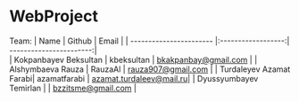 # WebProject

Team:
| Name                    | Github             | Email                   |
| ----------------------- |:------------------:| -----------------------:|                  
| Kokpanbayev Beksultan   | kbeksultan         | bkakpanbay@gmail.com    |
| Alshymbaeva Rauza       | RauzaAl            | rauza907@gmail.com      |
| Turdaleyev Azamat Farabi| azamatfarabi       | azamat.turdaleev@mail.ru|
| Dyussyumbayev Temirlan  |                    | bzzitsme@gmail.com      |



